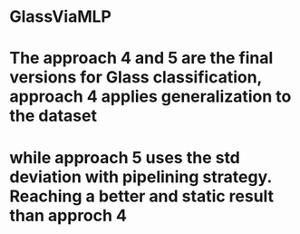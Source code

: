 # GlassViaMLP
# The approach 4 and 5 are the final versions for Glass classification, approach 4 applies generalization to the dataset 
# while approach 5 uses the std deviation with pipelining strategy. Reaching a better and static result than approch 4
